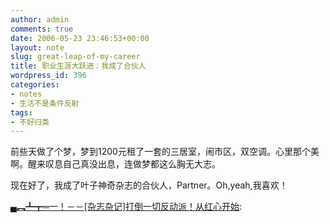 ```yaml
---
author: admin
comments: true
date: 2006-05-23 23:46:53+00:00
layout: note
slug: great-leap-of-my-career
title: 职业生涯大跃进：我成了合伙人
wordpress_id: 396
categories:
- notes
- 生活不是条件反射
tags:
- 不好归类
---
```


前些天做了个梦，梦到1200元租了一套的三居室，闹市区，双空调。心里那个美啊。醒来叹息自己真没出息，连做梦都这么胸无大志。

现在好了，我成了叶子神奇杂志的合伙人，Partner。Oh,yeah,我喜欢！

[▄︻┻┳═一！－－[杂志杂记]打倒一切反动派！从红心开始](http://www.uuzone.com/blog/yezi/106214.htm):


<blockquote></blockquote>
